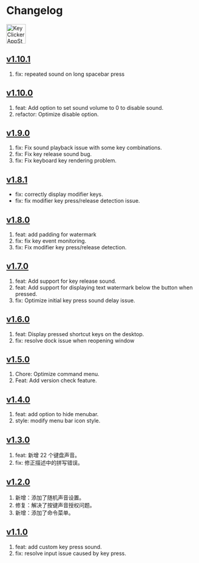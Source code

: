 Changelog
===

<a target="_blank" href="https://apps.apple.com/app/key-clicker/6740425504" title="KeyClicker for macOS">
    <img alt="KeyClicker AppStore" src="https://jaywcjlove.github.io/sb/download/macos.svg" height="51">
</a>

## [v1.10.1](https://github.com/jaywcjlove/key-clicker/releases/tag/v1.10.1)

1. fix: repeated sound on long spacebar press

## [v1.10.0](https://github.com/jaywcjlove/key-clicker/releases/tag/v1.10.0)

1. feat: Add option to set sound volume to 0 to disable sound.
2. refactor: Optimize disable option.

## [v1.9.0](https://github.com/jaywcjlove/key-clicker/releases/tag/v1.9.0)

1. fix: Fix sound playback issue with some key combinations.
2. fix: Fix key release sound bug.
3. fix: Fix keyboard key rendering problem.

## [v1.8.1](https://github.com/jaywcjlove/key-clicker/releases/tag/v1.8.1)

- fix: correctly display modifier keys.
- fix: fix modifier key press/release detection issue.

## [v1.8.0](https://github.com/jaywcjlove/key-clicker/releases/tag/v1.8.0)

1. feat: add padding for watermark
2. fix: fix key event monitoring.
3. fix: Fix modifier key press/release detection.

## [v1.7.0](https://github.com/jaywcjlove/key-clicker/releases/tag/v1.7.0)

1. feat: Add support for key release sound.
2. feat: Add support for displaying text watermark below the button when pressed.
3. fix: Optimize initial key press sound delay issue.

## [v1.6.0](https://github.com/jaywcjlove/key-clicker/releases/tag/v1.6.0)

1. feat: Display pressed shortcut keys on the desktop.
2. fix: resolve dock issue when reopening window

## [v1.5.0](https://github.com/jaywcjlove/key-clicker/releases/tag/v1.5.0)

1. Chore: Optimize command menu.
2. Feat: Add version check feature.

## [v1.4.0](https://github.com/jaywcjlove/key-clicker/releases/tag/v1.4.0)

1. feat: add option to hide menubar.
2. style: modify menu bar icon style.

## [v1.3.0](https://github.com/jaywcjlove/key-clicker/releases/tag/v1.3.0)

1. feat: 新增 22 个键盘声音。
2. fix: 修正描述中的拼写错误。

## [v1.2.0](https://github.com/jaywcjlove/key-clicker/releases/tag/v1.2.0)

1. 新增：添加了随机声音设置。
2. 修复：解决了按键声音授权问题。
3. 新增：添加了命令菜单。

## [v1.1.0](https://github.com/jaywcjlove/key-clicker/releases/tag/v1.1.0)

1. feat: add custom key press sound.
2. fix: resolve input issue caused by key press.
